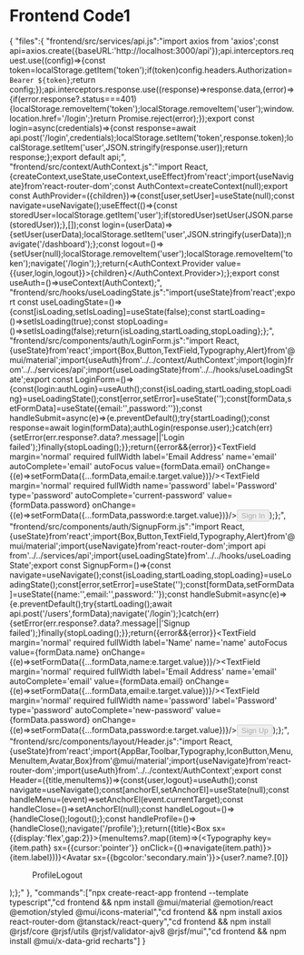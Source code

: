 # Frontend Code1

{
"files":{
"frontend/src/services/api.js":"import axios from 'axios';const api=axios.create({baseURL:'http://localhost:3000/api'});api.interceptors.request.use((config)=>{const token=localStorage.getItem('token');if(token)config.headers.Authorization=`Bearer ${token}`;return config;});api.interceptors.response.use((response)=>response.data,(error)=>{if(error.response?.status===401){localStorage.removeItem('token');localStorage.removeItem('user');window.location.href='/login';}return Promise.reject(error);});export const login=async(credentials)=>{const response=await api.post('/login',credentials);localStorage.setItem('token',response.token);localStorage.setItem('user',JSON.stringify(response.user));return response;};export default api;",
"frontend/src/context/AuthContext.js":"import React,{createContext,useState,useContext,useEffect}from'react';import{useNavigate}from'react-router-dom';const AuthContext=createContext(null);export const AuthProvider=({children})=>{const[user,setUser]=useState(null);const navigate=useNavigate();useEffect(()=>{const storedUser=localStorage.getItem('user');if(storedUser)setUser(JSON.parse(storedUser));},[]);const login=(userData)=>{setUser(userData);localStorage.setItem('user',JSON.stringify(userData));navigate('/dashboard');};const logout=()=>{setUser(null);localStorage.removeItem('user');localStorage.removeItem('token');navigate('/login');};return(<AuthContext.Provider value={{user,login,logout}}>{children}</AuthContext.Provider>);};export const useAuth=()=>useContext(AuthContext);",
"frontend/src/hooks/useLoadingState.js":"import{useState}from'react';export const useLoadingState=()=>{const[isLoading,setIsLoading]=useState(false);const startLoading=()=>setIsLoading(true);const stopLoading=()=>setIsLoading(false);return{isLoading,startLoading,stopLoading};};",
"frontend/src/components/auth/LoginForm.js":"import React,{useState}from'react';import{Box,Button,TextField,Typography,Alert}from'@mui/material';import{useAuth}from'../../context/AuthContext';import{login}from'../../services/api';import{useLoadingState}from'../../hooks/useLoadingState';export const LoginForm=()=>{const{login:authLogin}=useAuth();const{isLoading,startLoading,stopLoading}=useLoadingState();const[error,setError]=useState('');const[formData,setFormData]=useState({email:'',password:''});const handleSubmit=async(e)=>{e.preventDefault();try{startLoading();const response=await login(formData);authLogin(response.user);}catch(err){setError(err.response?.data?.message||'Login failed');}finally{stopLoading();}};return(<Box component='form' onSubmit={handleSubmit} sx={{mt:1}}>{error&&<Alert severity='error' sx={{mb:2}}>{error}</Alert>}<TextField margin='normal' required fullWidth label='Email Address' name='email' autoComplete='email' autoFocus value={formData.email} onChange={(e)=>setFormData({...formData,email:e.target.value})}/><TextField margin='normal' required fullWidth name='password' label='Password' type='password' autoComplete='current-password' value={formData.password} onChange={(e)=>setFormData({...formData,password:e.target.value})}/><Button type='submit' fullWidth variant='contained' sx={{mt:3,mb:2}} disabled={isLoading}>Sign In</Button></Box>);};",
"frontend/src/components/auth/SignupForm.js":"import React,{useState}from'react';import{Box,Button,TextField,Typography,Alert}from'@mui/material';import{useNavigate}from'react-router-dom';import api from'../../services/api';import{useLoadingState}from'../../hooks/useLoadingState';export const SignupForm=()=>{const navigate=useNavigate();const{isLoading,startLoading,stopLoading}=useLoadingState();const[error,setError]=useState('');const[formData,setFormData]=useState({name:'',email:'',password:''});const handleSubmit=async(e)=>{e.preventDefault();try{startLoading();await api.post('/users',formData);navigate('/login');}catch(err){setError(err.response?.data?.message||'Signup failed');}finally{stopLoading();}};return(<Box component='form' onSubmit={handleSubmit} sx={{mt:1}}>{error&&<Alert severity='error' sx={{mb:2}}>{error}</Alert>}<TextField margin='normal' required fullWidth label='Name' name='name' autoFocus value={formData.name} onChange={(e)=>setFormData({...formData,name:e.target.value})}/><TextField margin='normal' required fullWidth label='Email Address' name='email' autoComplete='email' value={formData.email} onChange={(e)=>setFormData({...formData,email:e.target.value})}/><TextField margin='normal' required fullWidth name='password' label='Password' type='password' autoComplete='new-password' value={formData.password} onChange={(e)=>setFormData({...formData,password:e.target.value})}/><Button type='submit' fullWidth variant='contained' sx={{mt:3,mb:2}} disabled={isLoading}>Sign Up</Button></Box>);};",
"frontend/src/components/layout/Header.js":"import React,{useState}from'react';import{AppBar,Toolbar,Typography,IconButton,Menu,MenuItem,Avatar,Box}from'@mui/material';import{useNavigate}from'react-router-dom';import{useAuth}from'../../context/AuthContext';export const Header=({title,menuItems})=>{const{user,logout}=useAuth();const navigate=useNavigate();const[anchorEl,setAnchorEl]=useState(null);const handleMenu=(event)=>setAnchorEl(event.currentTarget);const handleClose=()=>setAnchorEl(null);const handleLogout=()=>{handleClose();logout();};const handleProfile=()=>{handleClose();navigate('/profile');};return(<AppBar position='static'><Toolbar><Typography variant='h6' component='div' sx={{flexGrow:1}}>{title}</Typography><Box sx={{display:'flex',gap:2}}>{menuItems?.map((item)=>(<Typography key={item.path} sx={{cursor:'pointer'}} onClick={()=>navigate(item.path)}>{item.label}</Typography>))}</Box><IconButton onClick={handleMenu} color='inherit'><Avatar sx={{bgcolor:'secondary.main'}}>{user?.name?.[0]}</Avatar></IconButton><Menu anchorEl={anchorEl} open={Boolean(anchorEl)} onClose={handleClose}><MenuItem onClick={handleProfile}>Profile</MenuItem><MenuItem onClick={handleLogout}>Logout</MenuItem></Menu></Toolbar></AppBar>);};"
},
"commands":["npx create-react-app frontend --template typescript","cd frontend && npm install @mui/material @emotion/react @emotion/styled @mui/icons-material","cd frontend && npm install axios react-router-dom @tanstack/react-query","cd frontend && npm install @rjsf/core @rjsf/utils @rjsf/validator-ajv8 @rjsf/mui","cd frontend && npm install @mui/x-data-grid recharts"]
}